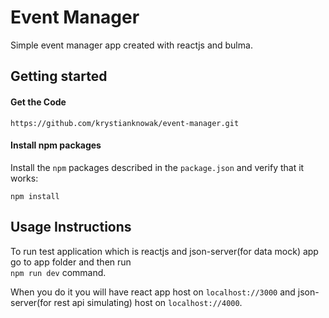 # Event Manager

Simple event manager app created with reactjs and bulma.

## Getting started

#### Get the Code

```
https://github.com/krystianknowak/event-manager.git
```
#### Install npm packages

Install the `npm` packages described in the `package.json` and verify that it works:
```
npm install
```
## Usage Instructions

To run test application which is reactjs and json-server(for data mock) app go to app folder and then run  
```npm run dev```  command.

When you do it you will have react app host on ```localhost://3000``` and json-server(for rest api simulating) host on ```localhost://4000```.
